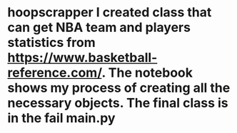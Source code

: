 # hoopscrapper I created class that can get NBA team and players statistics from https://www.basketball-reference.com/. The notebook shows my process of creating all the necessary objects. The final class is in the fail main.py
